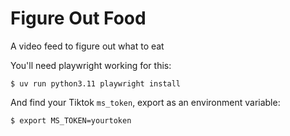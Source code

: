 # Figure Out Food

A video feed to figure out what to eat

You'll need playwright working for this:

```
$ uv run python3.11 playwright install
```

And find your Tiktok `ms_token`, export as an environment variable:

```
$ export MS_TOKEN=yourtoken
```

